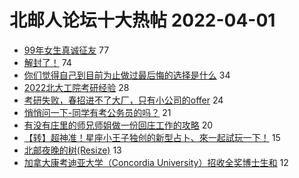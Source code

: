 # 北邮人论坛十大热帖 2022-04-01

- [99年女生真诚征友](https://bbs.byr.cn/article/Friends/2020744) 77
- [解封了！](https://bbs.byr.cn/article/Picture/3315079) 74
- [你们觉得自己到目前为止做过最后悔的选择是什么](https://bbs.byr.cn/article/Talking/6335432) 34
- [2022北大工院考研经验](https://bbs.byr.cn/article/AimGraduate/1215422) 28
- [考研失败，春招进不了大厂，只有小公司的offer](https://bbs.byr.cn/article/WorkLife/1183885) 24
- [悄悄问一下-同学有考公务员的吗？](https://bbs.byr.cn/article/CivilServant/48783) 21
- [有没有庄里的师兄师姐做一份回庄工作的攻略](https://bbs.byr.cn/article/Hebei/250732) 20
- [【转】超神准！星座小王子独创的新型占卜、來一起試玩一下！](https://bbs.byr.cn/article/Constellations/326533) 15
- [北邮夜晚的树(Resize)](https://bbs.byr.cn/article/Photo/272262) 13
- [加拿大康考迪亚大学（Concordia University）招收全奖博士生和](https://bbs.byr.cn/article/GoAbroad/384242) 12


